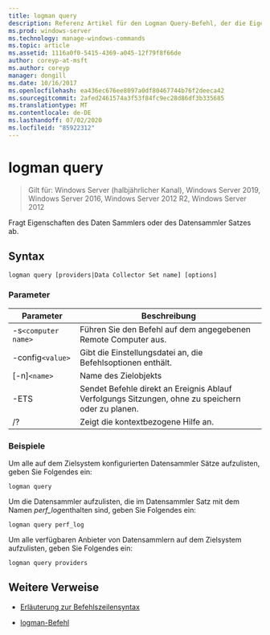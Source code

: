 ```yaml
---
title: logman query
description: Referenz Artikel für den Logman Query-Befehl, der die Eigenschaften des Daten Sammlers oder des Datensammler Satzes abfragt.
ms.prod: windows-server
ms.technology: manage-windows-commands
ms.topic: article
ms.assetid: 1116a0f0-5415-4369-a045-12f79f8f66de
author: coreyp-at-msft
ms.author: coreyp
manager: dongill
ms.date: 10/16/2017
ms.openlocfilehash: ea436ec676ee8097a0df80467744b76f2deeca42
ms.sourcegitcommit: 2afed2461574a3f53f84fc9ec28d86df3b335685
ms.translationtype: MT
ms.contentlocale: de-DE
ms.lasthandoff: 07/02/2020
ms.locfileid: "85922312"
---
```

# <a name="logman-query"></a>logman query

> Gilt für: Windows Server (halbjährlicher Kanal), Windows Server 2019, Windows Server 2016, Windows Server 2012 R2, Windows Server 2012

Fragt Eigenschaften des Daten Sammlers oder des Datensammler Satzes ab.

## <a name="syntax"></a>Syntax

```
logman query [providers|Data Collector Set name] [options]
```

### <a name="parameters"></a>Parameter

| Parameter | Beschreibung |
| --------- | ----------- |
| -s`<computer name>` | Führen Sie den Befehl auf dem angegebenen Remote Computer aus. |
| -config`<value>` | Gibt die Einstellungsdatei an, die Befehlsoptionen enthält. |
| [-n]`<name>` | Name des Zielobjekts |
| -ETS | Sendet Befehle direkt an Ereignis Ablauf Verfolgungs Sitzungen, ohne zu speichern oder zu planen. |
| /? | Zeigt die kontextbezogene Hilfe an. |

### <a name="examples"></a>Beispiele

Um alle auf dem Zielsystem konfigurierten Datensammler Sätze aufzulisten, geben Sie Folgendes ein:

```
logman query
```

Um die Datensammler aufzulisten, die im Datensammler Satz mit dem Namen *perf_log*enthalten sind, geben Sie Folgendes ein:

```
logman query perf_log
```

Um alle verfügbaren Anbieter von Datensammlern auf dem Zielsystem aufzulisten, geben Sie Folgendes ein:

```
logman query providers
```

## <a name="additional-references"></a>Weitere Verweise

- [Erläuterung zur Befehlszeilensyntax](command-line-syntax-key.md)

- [logman-Befehl](logman.md)
